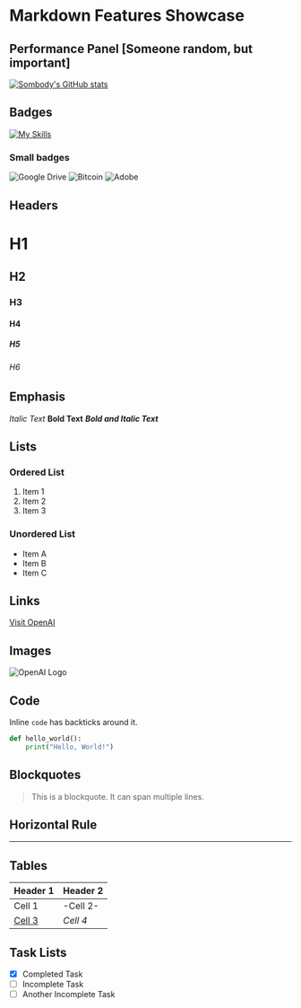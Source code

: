 # Markdown Features Showcase

## Performance Panel [Someone random, but important]
[![Sombody's GitHub stats](https://github-readme-stats.vercel.app/api?username=rickstaa&show_icons=true&theme=radical)](https://github.com/anuraghazra/github-readme-stats)

## Badges
[![My Skills](https://skillicons.dev/icons?i=cs,bash,dotnet,vscode,visualstudio,unity,js,html,CSS,LinkedIn,lua,md,java,c&theme=dark&perline=6)](https://skillicons.dev)

### Small badges
![Google Drive](https://img.shields.io/badge/Google%20Drive-4285F4?style=for-the-badge&logo=googledrive&logoColor=white)
![Bitcoin](https://img.shields.io/badge/Bitcoin-000?style=for-the-badge&logo=bitcoin&logoColor=white)
![Adobe](https://img.shields.io/badge/adobe-%23FF0000.svg?style=for-the-badge&logo=adobe&logoColor=white)

## Headers

# H1
## H2
### H3
#### H4
##### H5
###### H6

## Emphasis

*Italic Text*
**Bold Text**
***Bold and Italic Text***

## Lists

### Ordered List

1. Item 1
2. Item 2
3. Item 3

### Unordered List

- Item A
- Item B
- Item C

## Links

[Visit OpenAI](https://www.openai.com)

## Images

![OpenAI Logo](https://www.example.com/openai-logo.png)

## Code

Inline `code` has backticks around it.

```python
def hello_world():
    print("Hello, World!")
```

## Blockquotes

> This is a blockquote.
> It can span multiple lines.

## Horizontal Rule

---

## Tables

| Header 1 | Header 2 |
|----------|----------|
| Cell 1   | -Cell 2-   |
| [Cell 3](https://google.com)   | *Cell 4*   |

## Task Lists

- [x] Completed Task
- [ ] Incomplete Task
- [ ] Another Incomplete Task
